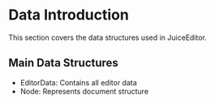 # Data Introduction

This section covers the data structures used in JuiceEditor.

## Main Data Structures

- EditorData: Contains all editor data
- Node: Represents document structure
